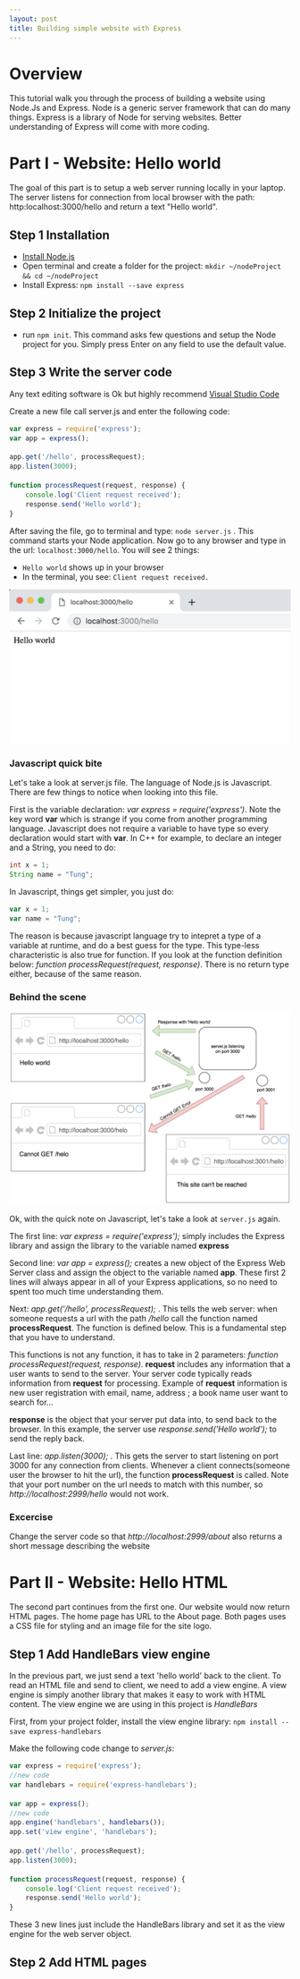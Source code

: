 ```yaml
---
layout: post
title: Building simple website with Express
---
```


# Overview
This tutorial walk you through the process of building a website using Node.Js and Express. Node is a generic server framework that can do many things. Express is a library of Node for serving websites. Better understanding of Express will come with more coding.

# Part I - Website: Hello world
The goal of this part is to setup a web server running locally in your laptop. The server listens for connection from local browser with the path: http:localhost:3000/hello and return a text "Hello world".

## Step 1 Installation
* [Install Node.js](https://nodejs.org/en/download/)
* Open terminal and create a folder for the project: `mkdir ~/nodeProject && cd ~/nodeProject`
* Install Express: `npm install --save express`

## Step 2 Initialize the project
* run `npm init`. This command asks few questions and setup the Node project for you. Simply press Enter on any field to use the default value.

## Step 3 Write the server code
Any text editing software is Ok but highly recommend [Visual Studio Code](https://code.visualstudio.com/Download)

Create a new file call server.js and enter the following code:
```javascript
var express = require('express');
var app = express();

app.get('/hello', processRequest);
app.listen(3000);

function processRequest(request, response) {
    console.log('Client request received');
    response.send('Hello world');
}
```
After saving the file, go to terminal and type: `node server.js` . This command starts your Node application. Now go to any browser and type in the url: `localhost:3000/hello`. You will see 2 things:
* `Hello world` shows up in your browser
* In the terminal, you see: `Client request received.`

![Hello world](/images/part-1-end.png "Part 1 ends")

### Javascript quick bite
Let's take a look at server.js file. The language of Node.js is Javascript. There are few things to notice when looking into this file.

First is the variable declaration: *var express = require('express')*. Note the key word **var** which is strange if you come from another programming language. Javascript does not require a variable to have type so every declaration would start with **var**. In C++ for example, to declare an integer and a String, you need to do:
```java
int x = 1;
String name = "Tung";
```
In Javascript, things get simpler, you just do:
```javascript
var x = 1;
var name = "Tung";
```
The reason is because javascript language try to intepret a type of a variable at runtime, and do a best guess for the type. This type-less characteristic is also true for function. If you look at the function definition below: *function processRequest(request, response)*. There is no return type either, because of the same reason.

### Behind the scene

![Diagram 1](/images/part-1-diagram-1.png "Part 1 Diagram 1")

Ok, with the quick note on Javascript, let's take a look at `server.js` again.

The first line: *var express = require('express');* simply includes the Express library and assign the library to the variable named **express**

Second line: *var app = express();* creates a new object of the Express Web Server class and assign the object to the variable named **app**. These first 2 lines will always appear in all of your Express applications, so no need to spent too much time understanding them.

Next: *app.get('/hello', processRequest);* . This tells the web server: when someone requests a url with the path */hello* call the function named **processRequest**. The function is defined below. This is a fundamental step that you have to understand. 

This functions is not any function, it has to take in 2 parameters: *function processRequest(request, response)*. **request** includes any information that a user wants to send to the server. Your server code typically reads information from **request** for processing. Example of **request** information is new user registration with email, name, address ; a book name user want to search for... 

**response** is the object that your server put data into, to send back to the browser. In this example, the server use *response.send('Hello world');* to send the reply back.

Last line: *app.listen(3000);* . This gets the server to start listening on port 3000 for any connection from clients. Whenever a client connects(someone user the browser to hit the url), the function **processRequest** is called. Note that your port number on the url needs to match with this number, so *http://localhost:2999/hello* would not work.

### Excercise
Change the server code so that *http://localhost:2999/about* also returns a short message describing the website

# Part II - Website: Hello HTML
The second part continues from the first one. Our website would now return HTML pages. The home page has URL to the About page. Both pages uses a CSS file for styling and an image file for the site logo.

## Step 1 Add HandleBars view engine
In the previous part, we just send a text 'hello world' back to the client. To read an HTML file and send to client, we need to add a view engine. A view engine is simply another library that makes it easy to work with HTML content.
The view engine we are using in this project is *HandleBars*

First, from your project folder, install the view engine library: `npm install --save express-handlebars`

Make the following code change to *server.js*:
```javascript
var express = require('express');
//new code
var handlebars = require('express-handlebars');

var app = express();
//new code
app.engine('handlebars', handlebars());
app.set('view engine', 'handlebars');

app.get('/hello', processRequest);
app.listen(3000);

function processRequest(request, response) {
    console.log('Client request received');
    response.send('Hello world');
}
```
These 3 new lines just include the HandleBars library and set it as the view engine for the web server object.

## Step 2 Add HTML pages


